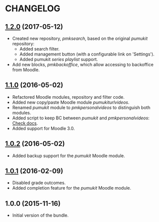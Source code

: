 # CHANGELOG

## [1.2.0][1.2.0] (2017-05-12)
- Created new repository, *pmksearch*, based on the original *pumukit* repository:
	* Added search filter.
	* Added management button (with a configurable link on 'Settings').
	* Added pumukit *series playlist* support.
- Add new blocks, *pmkbackoffice*, which allow accessing to backoffice from Moodle.

## [1.1.0][1.1.0] (2016-05-02)
- Refactored Moodle modules, repository and filter code.
- Added new copy/paste Moodle module *pumukiturlvideos*.
- Renamed *pumukit* module to *pmkpersonalvideos* to distinguish both modules.
- Added script to keep BC between *pumukit* and *pmkpersonalvideos*: [Check docs](https://github.com/teltek/PuMuKIT2-moodle-bundle/tree/1.1.x/Resources/data/pumoodle#backwards-compatibility).
- Added support for Moodle 3.0.

## [1.0.2][1.0.2] (2016-05-02)
- Added backup support for the *pumukit* Moodle module.

## [1.0.1][1.0.1] (2016-02-09)
- Disabled grade outcomes.
- Added completion feature for the *pumukit* Moodle module.

## 1.0.0 (2015-11-16)
- Initial version of the bundle.

[1.0.1]: https://github.com/teltek/PuMuKIT2-moodle-bundle/compare/1.0.0...1.0.1
[1.0.2]: https://github.com/teltek/PuMuKIT2-moodle-bundle/compare/1.0.1...1.0.2
[1.1.0]: https://github.com/teltek/PuMuKIT2-moodle-bundle/compare/1.0.2...1.1.0
[1.2.0]: https://github.com/teltek/PuMuKIT2-moodle-bundle/compare/1.1.0...1.2.0
[Unreleased]: https://github.com/teltek/PuMuKIT2-moodle-bundle/compare/1.2.0...HEAD
